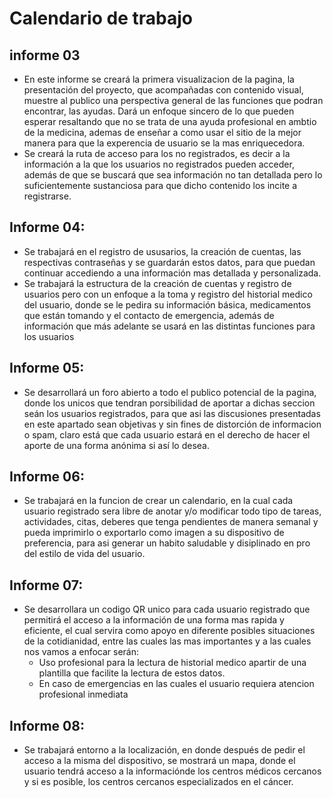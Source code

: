 # Calendario de trabajo

## informe 03

- En este informe se creará la primera visualizacion de la pagina, la presentación del proyecto, que acompañadas con contenido visual, muestre al publico una perspectiva general   de las funciones que podran encontrar, las ayudas. Dará un enfoque sincero de lo que pueden esperar resaltando que no se trata de una ayuda profesional en ambtio de la medicina,    ademas de enseñar a como usar el sitio de la mejor manera para que la experencia de usuario se la mas enriquecedora.
- Se creará la ruta de acceso para los no registrados, es decir a la información a la que los usuarios no registrados pueden acceder, además de que se buscará que sea          información   no tan detallada pero lo suficientemente sustanciosa para que dicho contenido los incite a registrarse.

## Informe 04:

- Se trabajará en el registro de ususarios, la creación de cuentas, las respectivas contraseñas y se guardarán estos datos, para que puedan continuar accediendo a una información   mas detallada y personalizada.
- Se trabajará la estructura de la creación de cuentas y registro de usuarios pero con un enfoque a la toma y registro del historial medico del usuario, donde se le pedira su     información básica, medicamentos que están tomando y el contacto de emergencia, además de información que más adelante se usará en las distintas funciones para los usuarios 

## Informe 05:

- Se desarrollará un foro abierto a todo el publico potencial de la pagina, donde los unicos que tendran porsibilidad de aportar a dichas seccion seán los usuarios registrados,   para que asi las discusiones presentadas en este apartado sean objetivas y sin fines de distorción de informacion o spam,  claro está que cada usuario estará en el derecho de   hacer el aporte de una forma anónima si así lo desea.


## Informe 06:

- Se trabajará en la funcion de crear un calendario, en la cual cada usuario registrado sera libre de anotar y/o modificar todo tipo de tareas, actividades, citas, deberes que     tenga  pendientes de manera semanal y pueda imprimirlo o exportarlo como imagen a su dispositivo de preferencia, para asi generar un habito saludable y disiplinado en pro del   estilo de vida del usuario. 

## Informe 07:

- Se desarrollara un codigo QR unico para cada usuario registrado que permitirá el acceso a la información de una forma mas rapida y eficiente, el cual servira como apoyo en diferente posibles situaciones de la cotidianidad, entre las cuales las mas importantes y a las cuales nos vamos a enfocar serán:
  - Uso profesional para la lectura de historial medico apartir de una plantilla que facilite la lectura de estos datos. 
  - En caso de emergencias en las cuales el usuario requiera atencion profesional inmediata 

## Informe 08:

- Se trabajará entorno a la localización, en donde después de pedir el acceso a la misma del dispositivo, se mostrará un mapa, donde el usuario tendrá acceso a la informaciónde los centros médicos cercanos y si es posible, los centros cercanos especializados en el cáncer.
